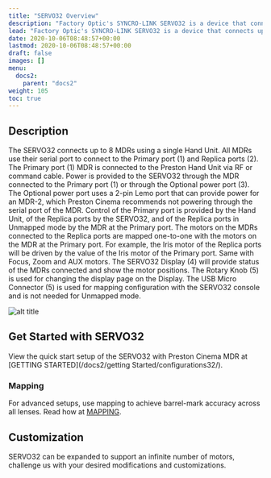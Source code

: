 ```yaml
---
title: "SERVO32 Overview"
description: "Factory Optic's SYNCRO-LINK SERVO32 is a device that connects up to 8 Preston Cinema MDRs; giving you control of up to 32 lens motors with a single Hand Unit. Ideal for multicamera setups such as 3D or camera arrays."
lead: "Factory Optic's SYNCRO-LINK SERVO32 is a device that connects up to 8 Preston Cinema MDRs; giving you control of up to 32 lens motors with a single Hand Unit. Ideal for multicamera setups such as 3D or camera arrays."
date: 2020-10-06T08:48:57+00:00
lastmod: 2020-10-06T08:48:57+00:00
draft: false
images: []
menu:
  docs2:
    parent: "docs2"
weight: 105
toc: true
---
```


## Description
The SERVO32 connects up to 8 MDRs using a single Hand Unit. All MDRs use their serial port to connect to the Primary port (1) and Replica ports (2). The Primary port (1) MDR is connected to the Preston Hand Unit via RF or command cable. Power is provided to the SERVO32 through the MDR connected to the Primary port (1) or through the Optional power port (3). The Optional power port uses a 2-pin Lemo port that can provide power for an MDR-2, which Preston Cinema recommends not powering through the serial port of the MDR. Control of the Primary port is provided by the Hand Unit, of the Replica ports by the SERVO32, and of the Replica ports in Unmapped mode by the MDR at the Primary port. The motors on the MDRs connected to the Replica ports are mapped one-to-one with the motors on the MDR at the Primary port. For example, the Iris motor of the Replica ports will be driven by the value of the Iris motor of the Primary port. Same with Focus, Zoom and AUX motors. The SERVO32 Display (4) will provide status of the MDRs connected and show the motor positions. The Rotary Knob (5) is used for changing the display page on the Display. The USB Micro Connector (5) is used for mapping configuration with the SERVO32 console and is not needed for Unmapped mode. 

<img src="/images/SERVO32WIRING.png" title="Wiring Diagram" alt="alt title"/>


## Get Started with SERVO32

View the quick start setup of the SERVO32 with Preston Cinema MDR at [GETTING STARTED](/docs2/getting Started/configurations32/).

### Mapping

For advanced setups, use mapping to achieve barrel-mark accuracy across all lenses. Read how at [MAPPING]({{/docs2/mapping/mappingoverview}}).

## Customization

SERVO32 can be expanded to support an infinite number of motors, challenge us with your desired modifications and customizations. 
